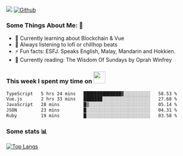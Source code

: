 ![](https://visitor-badge.laobi.icu/badge?page_id=seanho96.seanho96)
[![Github](https://img.shields.io/github/followers/seanho96?label=Follow&style=social)](https://github.com/seanho96)

### Some Things About Me: 👋
- 🌱 Currently learning about Blockchain & Vue
- :musical_note: Always listening to lofi or chillhop beats
- :zap: Fun facts: ESFJ. Speaks English, Malay, Mandarin and Hokkien.
- :book: Currently reading: The Wisdom Of Sundays by Oprah Winfrey

### This week I spent my time on <img src="https://media.giphy.com/media/SvQzkTQb3ZwKcj1QTO/giphy.gif" width="32">

<!--START_SECTION:waka-->

```txt
TypeScript   5 hrs 24 mins   ██████████████▓░░░░░░░░░░   58.53 %
Vue.js       2 hrs 33 mins   ███████░░░░░░░░░░░░░░░░░░   27.68 %
JavaScript   28 mins         █▒░░░░░░░░░░░░░░░░░░░░░░░   05.14 %
JSON         23 mins         █░░░░░░░░░░░░░░░░░░░░░░░░   04.31 %
Ruby         19 mins         █░░░░░░░░░░░░░░░░░░░░░░░░   03.58 %
```

<!--END_SECTION:waka-->

### Some stats 📊

[![Top Langs](https://github-readme-stats.vercel.app/api/top-langs/?username=seanho96&layout=compact&theme=graywhite)](https://github.com/anuraghazra/github-readme-stats)
<br/>
<!-- ![GitHub stats](https://github-readme-stats.vercel.app/api?username=seanho96&show_icons=true&theme=graywhite)-->

